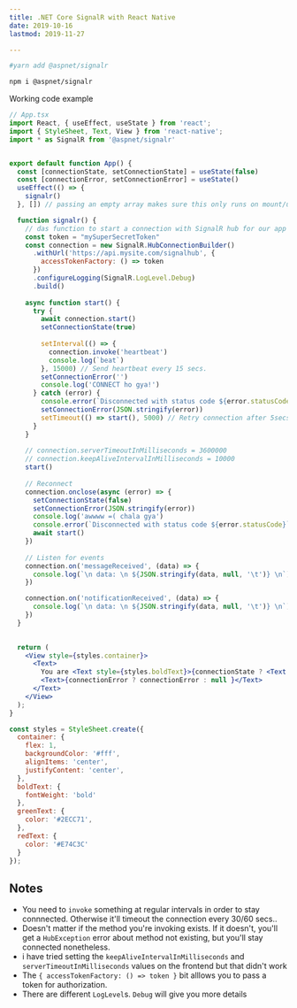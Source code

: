 ```yaml
---
title: .NET Core SignalR with React Native
date: 2019-10-16
lastmod: 2019-11-27

---
```


```bash
#yarn add @aspnet/signalr

npm i @aspnet/signalr
```

Working code example

```jsx
// App.tsx
import React, { useEffect, useState } from 'react';
import { StyleSheet, Text, View } from 'react-native';
import * as SignalR from '@aspnet/signalr'


export default function App() {
  const [connectionState, setConnectionState] = useState(false)
  const [connectionError, setConnectionError] = useState()
  useEffect(() => {
    signalr()
  }, []) // passing an empty array makes sure this only runs on mount/unmount and not everytime props/state changes. if you give it something inside the array it'll only update when that something updates

  function signalr() {
    // das function to start a connection with SignalR hub for our app
    const token = "mySuperSecretToken"
    const connection = new SignalR.HubConnectionBuilder()
      .withUrl('https://api.mysite.com/signalhub', {
        accessTokenFactory: () => token
      })
      .configureLogging(SignalR.LogLevel.Debug)
      .build()
  
    async function start() {
      try {
        await connection.start()
        setConnectionState(true)
        
        setInterval(() => {
          connection.invoke('heartbeat')
          console.log(`beat`)
        }, 15000) // Send heartbeat every 15 secs.
        setConnectionError('')
        console.log('CONNECT ho gya!')
      } catch (error) {
        console.error(`Disconnected with status code ${error.statusCode}`, JSON.stringify(error))
        setConnectionError(JSON.stringify(error))
        setTimeout(() => start(), 5000) // Retry connection after 5secs 
      }
    }
  
    // connection.serverTimeoutInMilliseconds = 3600000
    // connection.keepAliveIntervalInMilliseconds = 10000
    start()
  
    // Reconnect
    connection.onclose(async (error) => {
      setConnectionState(false)
      setConnectionError(JSON.stringify(error))
      console.log('awwww =( chala gya')
      console.error(`Disconnected with status code ${error.statusCode}`, JSON.stringify(error))
      await start()
    })
    
    // Listen for events
    connection.on('messageReceived', (data) => {
      console.log(`\n data: \n ${JSON.stringify(data, null, '\t')} \n`)
    })

    connection.on('notificationReceived', (data) => {
      console.log(`\n data: \n ${JSON.stringify(data, null, '\t')} \n`)
    })
  }

  
  return (
    <View style={styles.container}>
      <Text>
        You are <Text style={styles.boldText}>{connectionState ? <Text style={styles.greenText}>connected</Text> : <Text style={styles.redText}>disconnected</Text>}</Text>
        <Text>{connectionError ? connectionError : null }</Text>
      </Text>
    </View>
  );
}

const styles = StyleSheet.create({
  container: {
    flex: 1,
    backgroundColor: '#fff',
    alignItems: 'center',
    justifyContent: 'center',
  },
  boldText: {
    fontWeight: 'bold'
  },
  greenText: {
    color: '#2ECC71',
  },
  redText: {
    color: '#E74C3C'
  }
});
```

Notes
---

- You need to `invoke` something at regular intervals in order to stay connnected. Otherwise it'll timeout the connection every 30/60 secs..
- Doesn't matter if the method you're invoking exists. If it doesn't, you'll get a `HubException` error about method not existing, but you'll stay connected nonetheless.
- i have tried setting the `keepAliveIntervalInMilliseconds` and `serverTimeoutInMilliseconds` values on the frontend but that didn't work
- The `{ accessTokenFactory: () => token }` bit alllows you to pass a token for authorization.
- There are different `LogLevel`s. `Debug` will give you more details
